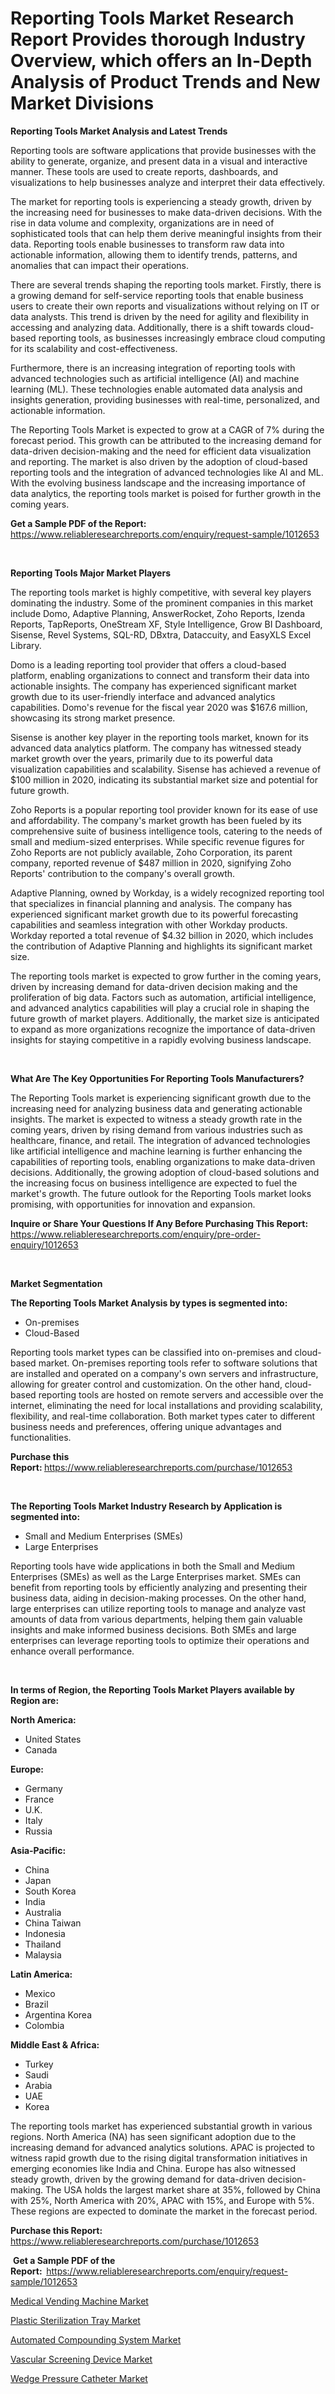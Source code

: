 <p><h1>Reporting Tools Market Research Report Provides thorough Industry Overview, which offers an In-Depth Analysis of Product Trends and New Market Divisions</h1></p><p><strong>Reporting Tools Market Analysis and Latest Trends</strong></p>
<p><p>Reporting tools are software applications that provide businesses with the ability to generate, organize, and present data in a visual and interactive manner. These tools are used to create reports, dashboards, and visualizations to help businesses analyze and interpret their data effectively.</p><p>The market for reporting tools is experiencing a steady growth, driven by the increasing need for businesses to make data-driven decisions. With the rise in data volume and complexity, organizations are in need of sophisticated tools that can help them derive meaningful insights from their data. Reporting tools enable businesses to transform raw data into actionable information, allowing them to identify trends, patterns, and anomalies that can impact their operations.</p><p>There are several trends shaping the reporting tools market. Firstly, there is a growing demand for self-service reporting tools that enable business users to create their own reports and visualizations without relying on IT or data analysts. This trend is driven by the need for agility and flexibility in accessing and analyzing data. Additionally, there is a shift towards cloud-based reporting tools, as businesses increasingly embrace cloud computing for its scalability and cost-effectiveness.</p><p>Furthermore, there is an increasing integration of reporting tools with advanced technologies such as artificial intelligence (AI) and machine learning (ML). These technologies enable automated data analysis and insights generation, providing businesses with real-time, personalized, and actionable information.</p><p>The Reporting Tools Market is expected to grow at a CAGR of 7% during the forecast period. This growth can be attributed to the increasing demand for data-driven decision-making and the need for efficient data visualization and reporting. The market is also driven by the adoption of cloud-based reporting tools and the integration of advanced technologies like AI and ML. With the evolving business landscape and the increasing importance of data analytics, the reporting tools market is poised for further growth in the coming years.</p></p>
<p><strong>Get a Sample PDF of the Report:&nbsp;</strong> <a href="https://www.reliableresearchreports.com/enquiry/request-sample/1012653">https://www.reliableresearchreports.com/enquiry/request-sample/1012653</a></p>
<p>&nbsp;</p>
<p><strong>Reporting Tools Major Market Players</strong></p>
<p><p>The reporting tools market is highly competitive, with several key players dominating the industry. Some of the prominent companies in this market include Domo, Adaptive Planning, AnswerRocket, Zoho Reports, Izenda Reports, TapReports, OneStream XF, Style Intelligence, Grow BI Dashboard, Sisense, Revel Systems, SQL-RD, DBxtra, Dataccuity, and EasyXLS Excel Library.</p><p>Domo is a leading reporting tool provider that offers a cloud-based platform, enabling organizations to connect and transform their data into actionable insights. The company has experienced significant market growth due to its user-friendly interface and advanced analytics capabilities. Domo's revenue for the fiscal year 2020 was $167.6 million, showcasing its strong market presence.</p><p>Sisense is another key player in the reporting tools market, known for its advanced data analytics platform. The company has witnessed steady market growth over the years, primarily due to its powerful data visualization capabilities and scalability. Sisense has achieved a revenue of $100 million in 2020, indicating its substantial market size and potential for future growth.</p><p>Zoho Reports is a popular reporting tool provider known for its ease of use and affordability. The company's market growth has been fueled by its comprehensive suite of business intelligence tools, catering to the needs of small and medium-sized enterprises. While specific revenue figures for Zoho Reports are not publicly available, Zoho Corporation, its parent company, reported revenue of $487 million in 2020, signifying Zoho Reports' contribution to the company's overall growth.</p><p>Adaptive Planning, owned by Workday, is a widely recognized reporting tool that specializes in financial planning and analysis. The company has experienced significant market growth due to its powerful forecasting capabilities and seamless integration with other Workday products. Workday reported a total revenue of $4.32 billion in 2020, which includes the contribution of Adaptive Planning and highlights its significant market size.</p><p>The reporting tools market is expected to grow further in the coming years, driven by increasing demand for data-driven decision making and the proliferation of big data. Factors such as automation, artificial intelligence, and advanced analytics capabilities will play a crucial role in shaping the future growth of market players. Additionally, the market size is anticipated to expand as more organizations recognize the importance of data-driven insights for staying competitive in a rapidly evolving business landscape.</p></p>
<p>&nbsp;</p>
<p><strong>What Are The Key Opportunities For Reporting Tools Manufacturers?</strong></p>
<p><p>The Reporting Tools market is experiencing significant growth due to the increasing need for analyzing business data and generating actionable insights. The market is expected to witness a steady growth rate in the coming years, driven by rising demand from various industries such as healthcare, finance, and retail. The integration of advanced technologies like artificial intelligence and machine learning is further enhancing the capabilities of reporting tools, enabling organizations to make data-driven decisions. Additionally, the growing adoption of cloud-based solutions and the increasing focus on business intelligence are expected to fuel the market's growth. The future outlook for the Reporting Tools market looks promising, with opportunities for innovation and expansion.</p></p>
<p><strong>Inquire or Share Your Questions If Any Before Purchasing This Report:</strong> <a href="https://www.reliableresearchreports.com/enquiry/pre-order-enquiry/1012653">https://www.reliableresearchreports.com/enquiry/pre-order-enquiry/1012653</a></p>
<p>&nbsp;</p>
<p><strong>Market Segmentation</strong></p>
<p><strong>The Reporting Tools Market Analysis by types is segmented into:</strong></p>
<p><ul><li>On-premises</li><li>Cloud-Based</li></ul></p>
<p><p>Reporting tools market types can be classified into on-premises and cloud-based market. On-premises reporting tools refer to software solutions that are installed and operated on a company's own servers and infrastructure, allowing for greater control and customization. On the other hand, cloud-based reporting tools are hosted on remote servers and accessible over the internet, eliminating the need for local installations and providing scalability, flexibility, and real-time collaboration. Both market types cater to different business needs and preferences, offering unique advantages and functionalities.</p></p>
<p><strong>Purchase this Report:&nbsp;</strong><a href="https://www.reliableresearchreports.com/purchase/1012653">https://www.reliableresearchreports.com/purchase/1012653</a></p>
<p>&nbsp;</p>
<p><strong>The Reporting Tools Market Industry Research by Application is segmented into:</strong></p>
<p><ul><li>Small and Medium Enterprises (SMEs)</li><li>Large Enterprises</li></ul></p>
<p><p>Reporting tools have wide applications in both the Small and Medium Enterprises (SMEs) as well as the Large Enterprises market. SMEs can benefit from reporting tools by efficiently analyzing and presenting their business data, aiding in decision-making processes. On the other hand, large enterprises can utilize reporting tools to manage and analyze vast amounts of data from various departments, helping them gain valuable insights and make informed business decisions. Both SMEs and large enterprises can leverage reporting tools to optimize their operations and enhance overall performance.</p></p>
<p>&nbsp;</p>
<p><strong>In terms of Region, the Reporting Tools Market Players available by Region are:</strong></p>
<p>
    <p> <strong> North America: </strong>
        <ul>
            <li>United States</li>
            <li>Canada</li>
        </ul>
        </p> 
    <p> <strong> Europe: </strong>
        <ul>
            <li>Germany</li>
            <li>France</li>
            <li>U.K.</li>
            <li>Italy</li>
            <li>Russia</li>
        </ul>
        </p> 
    <p> <strong> Asia-Pacific: </strong>
        <ul>
            <li>China</li>
            <li>Japan</li>
            <li>South Korea</li>
            <li>India</li>
            <li>Australia</li>
            <li>China Taiwan</li>
            <li>Indonesia</li>
            <li>Thailand</li>
            <li>Malaysia</li>
        </ul>
        </p> 
    <p> <strong> Latin America: </strong>
        <ul>
            <li>Mexico</li>
            <li>Brazil</li>
            <li>Argentina Korea</li>
            <li>Colombia</li>
        </ul>
        </p> 
    <p> <strong> Middle East & Africa: </strong>
        <ul>
            <li>Turkey</li>
            <li>Saudi</li>
            <li>Arabia</li>
            <li>UAE</li>
            <li>Korea</li>
        </ul>
    </p>
    </p>
<p><p>The reporting tools market has experienced substantial growth in various regions. North America (NA) has seen significant adoption due to the increasing demand for advanced analytics solutions. APAC is projected to witness rapid growth due to the rising digital transformation initiatives in emerging economies like India and China. Europe has also witnessed steady growth, driven by the growing demand for data-driven decision-making. The USA holds the largest market share at 35%, followed by China with 25%, North America with 20%, APAC with 15%, and Europe with 5%. These regions are expected to dominate the market in the forecast period.</p></p>
<p><strong>Purchase this Report: </strong><a href="https://www.reliableresearchreports.com/purchase/1012653">https://www.reliableresearchreports.com/purchase/1012653</a></p>
<p>&nbsp;<strong>Get a Sample PDF of the Report:&nbsp;&nbsp;</strong><a href="https://www.reliableresearchreports.com/enquiry/request-sample/1012653">https://www.reliableresearchreports.com/enquiry/request-sample/1012653</a></p>
<p><strong></strong></p>
<p><p><a href="https://medium.com/@carolynblack669/medical-vending-machine-market-analysis-and-sze-forecasted-for-period-from-2023-to-2030-9c8e96a6aff4">Medical Vending Machine Market</a></p><p><a href="https://medium.com/@carolynblack669/plastic-sterilization-tray-market-trends-forecast-and-competitive-analysis-to-2030-63d6969bd394">Plastic Sterilization Tray Market</a></p><p><a href="https://medium.com/@carolynblack669/automated-compounding-system-market-report-reveals-the-latest-trends-and-growth-opportunities-of-91dcf115d425">Automated Compounding System Market</a></p><p><a href="https://medium.com/@carolynblack669/vascular-screening-device-market-analysis-its-cagr-market-segmentation-and-global-industry-1be862911a2c">Vascular Screening Device Market</a></p><p><a href="https://medium.com/@carolynblack669/wedge-pressure-catheter-market-insights-into-market-cagr-market-trends-and-growth-strategies-ff0a4ecafe11">Wedge Pressure Catheter Market</a></p></p>